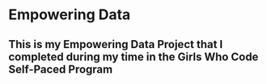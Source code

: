 # Empowering Data

## This is my Empowering Data Project that I completed during my time in the Girls Who Code Self-Paced Program

###
